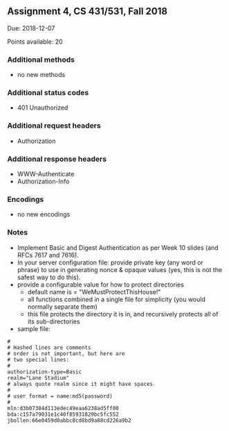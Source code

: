 ## Assignment 4, CS 431/531, Fall 2018

Due: 2018-12-07

Points available: 20

### Additional methods 

* no new methods

### Additional status codes 

* 401 Unauthorized

### Additional request headers 

* Authorization

### Additional response headers

* WWW-Authenticate
* Authorization-Info

### Encodings

* no new encodings

### Notes

* Implement Basic and Digest Authentication as per Week 10 slides (and RFCs 7617 and 7616). 
* In your server configuration file: provide private key (any word or phrase) to use in generating nonce & opaque values
(yes, this is not the safest way to do this).
* provide a configurable value for how to protect directories 
    * default name is = "WeMustProtectThisHouse!"
    * all functions combined in a single file for simplicity (you would normally separate them)
    * this file protects the directory it is in, and recursively protects all of its sub-directories
* sample file:

```
#    
# Hashed lines are comments    
# order is not important, but here are     
# two special lines:    
#    
authorization-type=Basic    
realm="Lane Stadium"    
# always quote realm since it might have spaces     
#    
# user format = name:md5(password)    
#     
mln:d3b07384d113edec49eaa6238ad5ff00    
bda:c157a79031e1c40f85931829bc5fc552    
jbollen:66e0459d0abbc8cd8bd9a88cd226a9b2    
```
